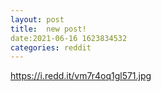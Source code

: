 ```yaml
--- 
layout: post 
title:  new post! 
date:2021-06-16 1623834532 
categories: reddit 
--- 
```

https://i.redd.it/vm7r4oq1gl571.jpg